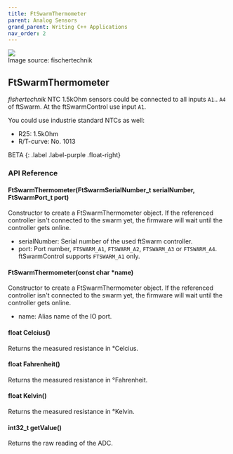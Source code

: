 ```yaml
---
title: FtSwarmThermometer
parent: Analog Sensors
grand_parent: Writing C++ Applications
nav_order: 2
---
```


<div class="ftimgdetail"> <img src="../../../assets/img/analog/sensor-ntc.png"><div>Image source: fischertechnik</div></div>

## FtSwarmThermometer

*fishertechnik* NTC 1.5kOhm sensors could be connected to all inputs `A1`.. `A4` of ftSwarm.
At the ftSwarmControl use input `A1`.

You could use industrie standard NTCs as well:
- R25: 1.5kOhm
- R/T-curve: No. 1013

BETA
{: .label .label-purple .float-right}
### API Reference

#### FtSwarmThermometer(FtSwarmSerialNumber_t serialNumber, FtSwarmPort_t port)

Constructor to create a FtSwarmThermometer object. If the referenced controller isn't connected to the swarm yet, the firmware will wait until the controller gets online.

- serialNumber: Serial number of the used ftSwarm controller.
- port: Port number, `FTSWARM_A1`, `FTSWARM_A2`, `FTSWARM_A3` or `FTSWARM_A4`. ftSwarmControl supports `FTSWARM_A1` only.

#### FtSwarmThermometer(const char *name)

Constructor to create a FtSwarmThermometer object. If the referenced controller isn't connected to the swarm yet, the firmware will wait until the controller gets online.

- name: Alias name of the IO port.

####  float Celcius()

Returns the measured resistance in °Celcius.

####  float Fahrenheit()

Returns the measured resistance in °Fahrenheit.

####  float Kelvin()

Returns the measured resistance in °Kelvin.

#### int32_t getValue()

Returns the raw reading of the ADC.
